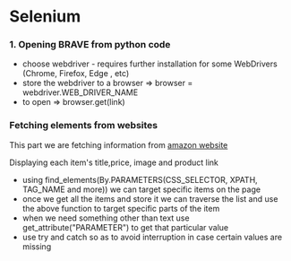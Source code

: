 # Selenium

### 1. Opening BRAVE from python code

- choose webdriver - requires further installation for some WebDrivers (Chrome, Firefox, Edge , etc)
- store the webdriver to a browser => browser = webdriver.WEB_DRIVER_NAME
- to open => browser.get(link)

### Fetching elements from websites

This part we are fetching information from [amazon website](https://www.amazon.com/s?i=fashion-mens&bbn=23610279011&rh=n%3A7141123011%2Cn%3A23610279011%2Cn%3A7147441011%2Cn%3A1040658%2Cn%3A1045558&s=exact-aware-popularity-rank&ref=s9_bw_cg_SBPWINDT_4d1_w)

Displaying each item's title,price, image and product link

- using find_elements(By.PARAMETERS(CSS_SELECTOR, XPATH, TAG_NAME and more)) we can target specific items on the page
- once we get all the items and store it we can traverse the list and use the above function to target specific parts of the item
- when we need something other than text use get_attribute("PARAMETER") to get that particular value
- use try and catch so as to avoid interruption in case certain values are missing
